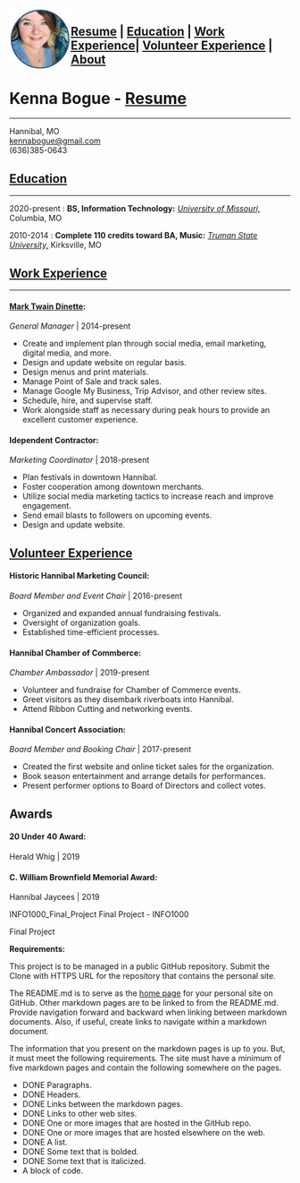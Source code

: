 <img src="Kenna.png" align="left" width="110" height="110" >

## **[Resume](README.md) | [Education](education.md) | [Work Experience](experience.md)| [Volunteer Experience](volunteer.md) | [About](about.md)**

# Kenna Bogue - [Resume](README.md)
---------

Hannibal, MO         
kennabogue@gmail.com         
(636)385-0643

## [Education](education.md)
---------

2020-present
: **BS, Information Technology:** _[University of Missouri,](https://missouri.edu/)_ Columbia, MO

2010-2014
: **Complete 110 credits toward BA, Music:** _[Truman State University,](https://www.truman.edu/)_ Kirksville, MO


## [Work Experience](experience.md)
----------

#### [Mark Twain Dinette](https://marktwaindinette.com/):
_General Manager_ | 2014-present

   * Create and implement plan through social media, email marketing, digital media, and more.
   * Design and update website on regular basis.
   * Design menus and print materials.
   * Manage Point of Sale and track sales.
   * Manage Google My Business, Trip Advisor, and other review sites.
   * Schedule, hire, and supervise staff.
   * Work alongside staff as necessary during peak hours to provide an excellent customer experience.

#### Idependent Contractor: 
_Marketing Coordinator_ | 2018-present

   * Plan festivals in downtown Hannibal.
   * Foster cooperation among downtown merchants.
   * Utilize social media marketing tactics to increase reach and improve engagement.
   * Send email blasts to followers on upcoming events.
   * Design and update website.


[Volunteer Experience](volunteer.md)
--------------------

#### Historic Hannibal Marketing Council: 
_Board Member and Event Chair_ | 2016-present   

   * Organized and expanded annual fundraising festivals.
   * Oversight of organization goals.
   * Established time-efficient processes.

#### Hannibal Chamber of Commberce: 
_Chamber Ambassador_ | 2019-present

   * Volunteer and fundraise for Chamber of Commerce events.
   * Greet visitors as they disembark riverboats into Hannibal.
   * Attend Ribbon Cutting and networking events.

#### Hannibal Concert Association:
_Board Member and Booking Chair_ | 2017-present

   * Created the first website and online ticket sales for the organization.
   * Book season entertainment and arrange details for performances.
   * Present performer options to Board of Directors and collect votes.


Awards
----------------------------------------

#### 20 Under 40 Award:
Herald Whig | 2019

#### C. William Brownfield Memorial Award: 
Hannibal Jaycees | 2019

 
 
 
 
INFO1000_Final_Project
Final Project - INFO1000

Final Project


**Requirements:**

This project is to be managed in a public GitHub repository. Submit the Clone with HTTPS URL for the repository that contains the personal site.

The README.md is to serve as the [home page](https://en.wikipedia.org/wiki/Home_page) for your personal site on GitHub. Other markdown pages are to be linked to from the README.md. Provide navigation forward and backward when linking between markdown documents. Also, if useful, create links to navigate within a markdown document.

The information that you present on the markdown pages is up to you. But, it must meet the following requirements. The site must have a minimum of five markdown pages and contain the following somewhere on the pages.

* DONE      Paragraphs.
* DONE      Headers.
* DONE      Links between the markdown pages.
* DONE      Links to other web sites.
* DONE      One or more images that are hosted in the GitHub repo.
* DONE      One or more images that are hosted elsewhere on the web.
* DONE      A list.
* DONE      Some text that is bolded.
* DONE      Some text that is italicized.
* A block of code.


